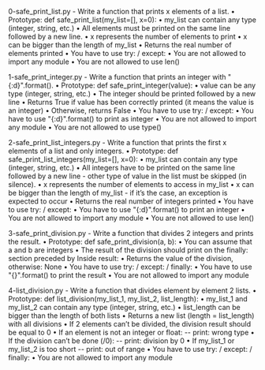 0-safe_print_list.py - Write a function that prints x elements of a list.
    • Prototype: def safe_print_list(my_list=[], x=0):
    • my_list can contain any type (integer, string, etc.)
    • All elements must be printed on the same line followed by a new line.
    • x represents the number of elements to print
    • x can be bigger than the length of my_list
    • Returns the real number of elements printed
    • You have to use try: / except:
    • You are not allowed to import any module
    • You are not allowed to use len()

1-safe_print_integer.py - Write a function that prints an integer with "{:d}".format().
    • Prototype: def safe_print_integer(value):
    • value can be any type (integer, string, etc.)
    • The integer should be printed followed by a new line
    • Returns True if value has been correctly printed (it means the value is an integer)
    • Otherwise, returns False
    • You have to use try: / except:
    • You have to use "{:d}".format() to print as integer
    • You are not allowed to import any module
    • You are not allowed to use type()

2-safe_print_list_integers.py - Write a function that prints the first x elements of a list and only integers.
    • Prototype: def safe_print_list_integers(my_list=[], x=0):
    • my_list can contain any type (integer, string, etc.)
    • All integers have to be printed on the same line followed by a new line - other type of value in the list must be skipped (in silence).
    • x represents the number of elements to access in my_list
    • x can be bigger than the length of my_list - if it’s the case, an exception is expected to occur
    • Returns the real number of integers printed
    • You have to use try: / except:
    • You have to use "{:d}".format() to print an integer
    • You are not allowed to import any module
    • You are not allowed to use len()

3-safe_print_division.py - Write a function that divides 2 integers and prints the result.
    • Prototype: def safe_print_division(a, b):
    • You can assume that a and b are integers
    • The result of the division should print on the finally: section preceded by Inside result:
    • Returns the value of the division, otherwise: None
    • You have to use try: / except: / finally:
    • You have to use "{}".format() to print the result
    • You are not allowed to import any module

4-list_division.py - Write a function that divides element by element 2 lists.
    • Prototype: def list_division(my_list_1, my_list_2, list_length):
    • my_list_1 and my_list_2 can contain any type (integer, string, etc.)
    • list_length can be bigger than the length of both lists
    • Returns a new list (length = list_length) with all divisions
    • If 2 elements can’t be divided, the division result should be equal to 0
    • If an element is not an integer or float:
    -- print: wrong type
    • If the division can’t be done (/0):
    -- print: division by 0
    • If my_list_1 or my_list_2 is too short
    -- print: out of range
    • You have to use try: / except: / finally:
    • You are not allowed to import any module

